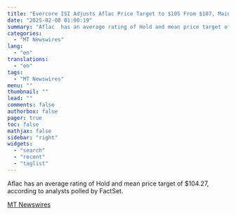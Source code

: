 ```yaml
---
title: "Evercore ISI Adjusts Aflac Price Target to $105 From $107, Maintains Underperform Rating"
date: "2025-02-08 01:00:19"
summary: "Aflac  has an average rating of Hold and mean price target of $104.27, according to analysts polled by FactSet."
categories:
  - "MT Newswires"
lang:
  - "en"
translations:
  - "en"
tags:
  - "MT Newswires"
menu: ""
thumbnail: ""
lead: ""
comments: false
authorbox: false
pager: true
toc: false
mathjax: false
sidebar: "right"
widgets:
  - "search"
  - "recent"
  - "taglist"
---
```


Aflac has an average rating of Hold and mean price target of $104.27, according to analysts polled by FactSet.

[MT Newswires](https://www.tradingview.com/news/mtnewswires.com:20250207:A3312835:0/)
